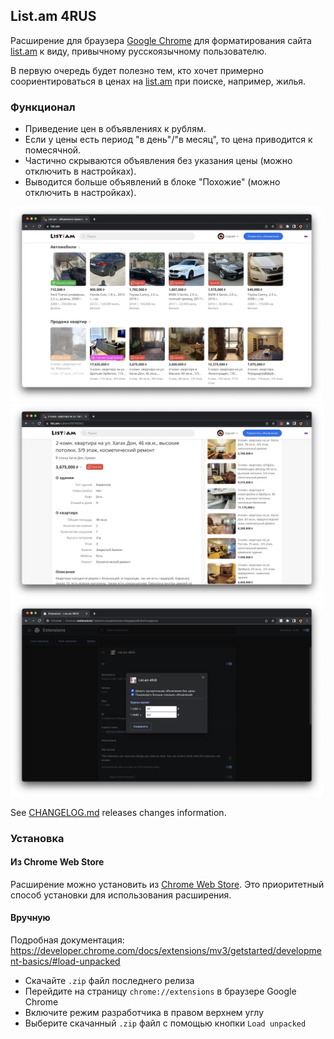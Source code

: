 ## List.am 4RUS

Расширение для браузера [Google Chrome](https://www.google.com/intl/ru_ru/chrome/)
для форматирования сайта [list.am](https://list.am/ru) к виду, привычному русскоязычному пользователю.

В первую очередь будет полезно тем, кто хочет примерно соориентироваться в ценах 
на [list.am](https://list.am/ru) при поиске, например, жилья.

### Функционал

* Приведение цен в объявлениях к рублям.
* Если у цены есть период "в день"/"в месяц", то цена приводится к помесячной.
* Частично скрываются объявления без указания цены (можно отключить в настройках).
* Выводится больше объявлений в блоке "Похожие" (можно отключить в настройках).

<img src="https://github.com/kukymbr/listamforrus-chromeext/blob/main/images/screenshot_1.png?raw=true" width="500" alt="Скриншот с форматированными ценами"/>

<img src="https://github.com/kukymbr/listamforrus-chromeext/blob/main/images/screenshot_2.png?raw=true" width="500" alt="Скриншот с длинным списком похожих объявлений"/>

<img src="https://github.com/kukymbr/listamforrus-chromeext/blob/main/images/screenshot_3.png?raw=true" width="500" alt="Скриншот с настройками"/>

See [CHANGELOG.md](CHANGELOG.md) releases changes information.

### Установка

#### Из Chrome Web Store 

Расширение можно установить из [Chrome Web Store](https://chrome.google.com/webstore/detail/listam-4rus/idnamihinfodcapgnpalbacdgbfadeng?hl=ru).
Это приоритетный способ установки для использования расширения.

#### Вручную

Подробная документация: https://developer.chrome.com/docs/extensions/mv3/getstarted/development-basics/#load-unpacked

* Скачайте `.zip` файл последнего релиза
* Перейдите на страницу `chrome://extensions` в браузере Google Chrome
* Включите режим разработчика в правом верхнем углу
* Выберите скачанный `.zip` файл с помощью кнопки `Load unpacked` 